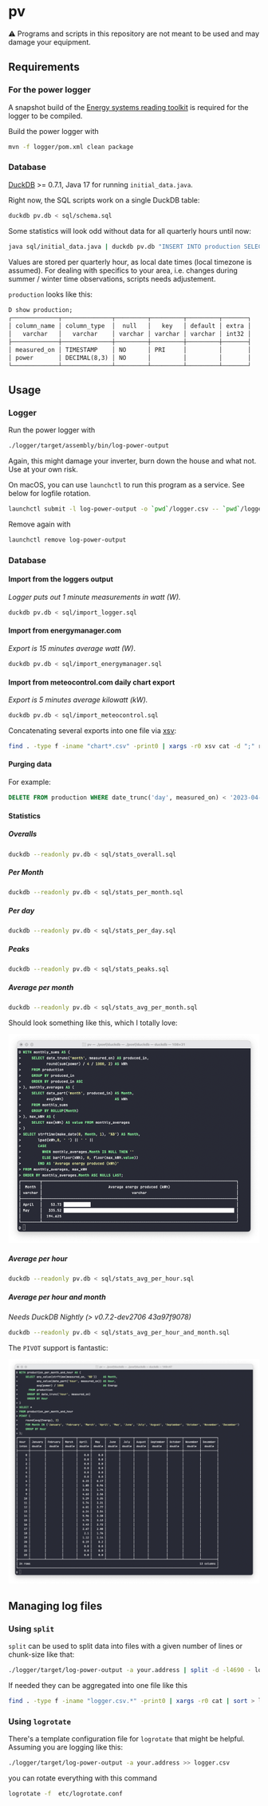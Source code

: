 # pv

⚠️ Programs and scripts in this repository are not meant to be used and may damage your equipment.

## Requirements

### For the power logger

A snapshot build of the [Energy systems reading toolkit](https://energy.basjes.nl) is required for the logger to be compiled.

Build the power logger with

```bash
mvn -f logger/pom.xml clean package
```

### Database

[DuckDB](https://duckdb.org) >= 0.7.1, Java 17 for running `initial_data.java`.

Right now, the SQL scripts work on a single DuckDB table:

```bash
duckdb pv.db < sql/schema.sql
```

Some statistics will look odd without data for all quarterly hours until now:

```bash
java sql/initial_data.java | duckdb pv.db "INSERT INTO production SELECT ts::timestamptz, power FROM read_csv_auto('/dev/stdin') ON CONFLICT (measured_on) DO NOTHING";
```

Values are stored per quarterly hour, as local date times (local timezone is assumed). For dealing with specifics to your area, i.e. changes during summer / winter time observations, scripts needs adjustement. 

`production` looks like this:

```
D show production;
┌─────────────┬──────────────┬─────────┬─────────┬─────────┬───────┐
│ column_name │ column_type  │  null   │   key   │ default │ extra │
│   varchar   │   varchar    │ varchar │ varchar │ varchar │ int32 │
├─────────────┼──────────────┼─────────┼─────────┼─────────┼───────┤
│ measured_on │ TIMESTAMP    │ NO      │ PRI     │         │       │
│ power       │ DECIMAL(8,3) │ NO      │         │         │       │
└─────────────┴──────────────┴─────────┴─────────┴─────────┴───────┘
```

## Usage

### Logger

Run the power logger with

```bash
./logger/target/assembly/bin/log-power-output
```

Again, this might damage your inverter, burn down the house and what not. Use at your own risk.

On macOS, you can use `launchctl` to run this program as a service. See below for logfile rotation.

```bash
launchctl submit -l log-power-output -o `pwd`/logger.csv -- `pwd`/logger/target/log-power-output -a your.address 
```

Remove again with

```bash
launchctl remove log-power-output
```

### Database

#### Import from the loggers output

_Logger puts out 1 minute measurements in watt (W)._

```bash
duckdb pv.db < sql/import_logger.sql
```

#### Import from energymanager.com

_Export is 15 minutes average watt (W)_.

```bash
duckdb pv.db < sql/import_energymanager.sql
```

#### Import from meteocontrol.com daily chart export

_Export is 5 minutes average kilowatt (kW)._

```bash
duckdb pv.db < sql/import_meteocontrol.sql
```

Concatenating several exports into one file via [xsv](https://github.com/BurntSushi/xsv):

```bash
find . -type f -iname "chart*.csv" -print0 | xargs -r0 xsv cat -d ";" rows | xsv fmt -t ";" > meteocontrol.csv
```

#### Purging data

For example:

```sql
DELETE FROM production WHERE date_trunc('day', measured_on) < '2023-04-20' AND false;
```

#### Statistics

##### Overalls

```bash
duckdb --readonly pv.db < sql/stats_overall.sql
```

##### Per Month

```bash
duckdb --readonly pv.db < sql/stats_per_month.sql
```

##### Per day

```bash
duckdb --readonly pv.db < sql/stats_per_day.sql
```

##### Peaks

```bash
duckdb --readonly pv.db < sql/stats_peaks.sql
```

##### Average per month

```bash
duckdb --readonly pv.db < sql/stats_avg_per_month.sql
```

Should look something like this, which I totally love:

![stats_avg_per_month_example](media/stats_avg_per_month.png)

##### Average per hour

```bash
duckdb --readonly pv.db < sql/stats_avg_per_hour.sql
```

##### Average per hour and month

_Needs DuckDB Nightly (> v0.7.2-dev2706 43a97f9078)_

```bash
duckdb --readonly pv.db < sql/stats_avg_per_hour_and_month.sql
```

The `PIVOT` support is fantastic:

![stats_avg_per_hour_and_month](media/stats_avg_per_hour_and_month.png)

## Managing log files

### Using `split`

`split` can be used to split data into files with a given number of lines or chunk-size like that:

```bash
./logger/target/log-power-output -a your.address | split -d -l4690 - logger.csv.
```

If needed they can be aggregated into one file like this

```bash
find . -type f -iname "logger.csv.*" -print0 | xargs -r0 cat | sort > logger.csv
```

### Using `logrotate`

There's a template configuration file for `logrotate` that might be helpful. Assuming you are logging like this:

```bash
./logger/target/log-power-output -a your.address >> logger.csv
```

you can rotate everything with this command

```bash
logrotate -f  etc/logrotate.conf 
```

